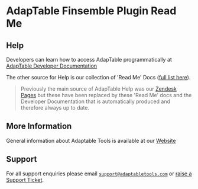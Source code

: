 # AdapTable Finsemble Plugin Read Me


## Help

Developers can learn how to access AdapTable programmatically at [AdapTable Developer Documentation](https://api.adaptabletools.com) 

The other source for Help is our collection of 'Read Me' Docs ([full list here](https://github.com/AdaptableTools/adaptable/blob/master/packages/adaptable/readme/readme-list.md)).

> Previously the main source of AdapTable Help was our [Zendesk Pages](https://adaptabletools.zendesk.com/hc/en-us/articles/360007083017-Help-) but these have been replaced by these 'Read Me' docs and the Developer Documentation that is automatically produced and therefore always up to date.

## More Information

General information about Adaptable Tools is available at our [Website](http://www.adaptabletools.com) 

## Support

For all support enquiries please email [`support@adaptabletools.com`](mailto:support@adaptabletools.com) or [raise a Support Ticket](https://adaptabletools.zendesk.com/hc/en-us/requests/new).
